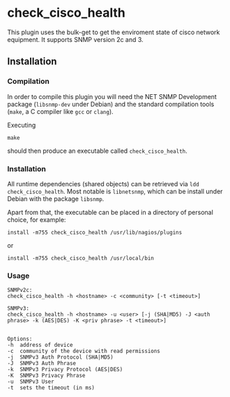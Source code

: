 # check_cisco_health

This plugin uses the bulk-get to get the enviroment state of cisco network equipment.
It supports SNMP version 2c and 3.

## Installation

### Compilation

In order to compile this plugin you will need the NET SNMP Development package (`libsnmp-dev` under Debian) and the standard compilation tools (`make`, a C compiler like `gcc` or `clang`).

Executing

```
make
```

should then produce an executable called `check_cisco_health`.

### Installation

All runtime dependencies (shared objects) can be retrieved via `ldd check_cisco_health`.
Most notable is `libnetsnmp`, which can be install under Debian with the package `libsnmp`.

Apart from that, the executable can be placed in a directory of personal choice,
for example:

```
install -m755 check_cisco_health /usr/lib/nagios/plugins
```

or

```
install -m755 check_cisco_health /usr/local/bin
```

### Usage

```
SNMPv2c:
check_cisco_health -h <hostname> -c <community> [-t <timeout>]

SNMPv3:	
check_cisco_health -h <hostname> -u <user> [-j (SHA|MD5) -J <auth phrase> -k (AES|DES) -K <priv phrase> -t <timeout>]


Options:
-h	address of device
-c	community of the device with read permissions
-j	SNMPv3 Auth Protocol (SHA|MD5)
-J	SNMPv3 Auth Phrase
-k	SNMPv3 Privacy Protocol (AES|DES)
-K	SNMPv3 Privacy Phrase
-u	SNMPv3 User
-t	sets the timeout (in ms)
```
